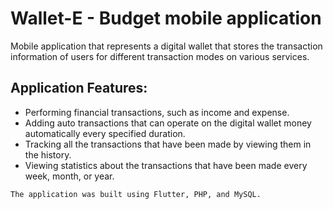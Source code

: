 # Wallet-E - Budget mobile application
Mobile application that represents a digital wallet that stores the transaction
information of users for different transaction modes on various services.

## Application Features:
* Performing financial transactions, such as income and expense.
* Adding auto transactions that can operate on the digital wallet money automatically every specified duration.
* Tracking all the transactions that have been made by viewing them in the history.
* Viewing statistics about the transactions that have been made every week, month, or year.

`The application was built using Flutter, PHP, and MySQL.`
